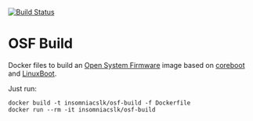 [![Build Status](https://www.travis-ci.org/insomniacslk/osf-build.svg?branch=master)](https://www.travis-ci.org/insomniacslk/osf-build)

# OSF Build

Docker files to build an [Open System Firmware](https://www.opencompute.org/projects/open-system-firmware) image based on [coreboot](https://coreboot.org) and [LinuxBoot](https://linuxboot.org).

Just run:
```
docker build -t insomniacslk/osf-build -f Dockerfile
docker run --rm -it insomniacslk/osf-build
```
